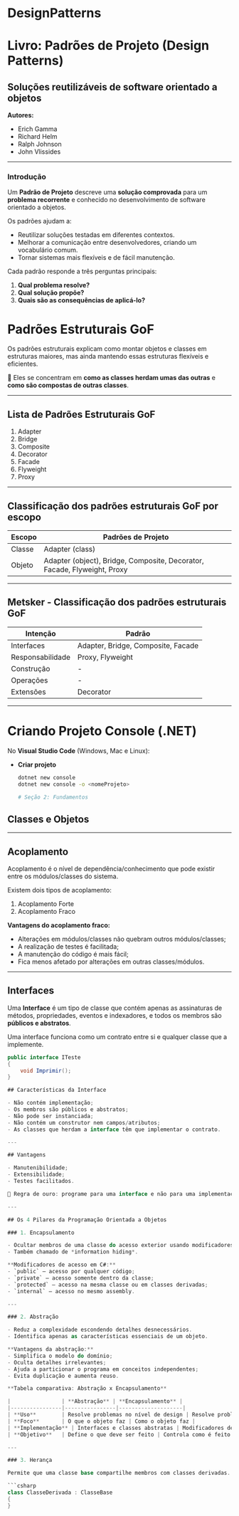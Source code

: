# DesignPatterns

# Livro: Padrões de Projeto (Design Patterns)  
## Soluções reutilizáveis de software orientado a objetos  

**Autores:**  
- Erich Gamma  
- Richard Helm  
- Ralph Johnson  
- John Vlissides  

---

### Introdução  

Um **Padrão de Projeto** descreve uma **solução comprovada** para um **problema recorrente** e conhecido no desenvolvimento de software orientado a objetos.  

Os padrões ajudam a:  
- Reutilizar soluções testadas em diferentes contextos.  
- Melhorar a comunicação entre desenvolvedores, criando um vocabulário comum.  
- Tornar sistemas mais flexíveis e de fácil manutenção.  

Cada padrão responde a três perguntas principais:  
1. **Qual problema resolve?**  
2. **Qual solução propõe?**  
3. **Quais são as consequências de aplicá-lo?** 

# Padrões Estruturais GoF

Os padrões estruturais explicam como montar objetos e classes em estruturas maiores, mas ainda mantendo essas estruturas flexíveis e eficientes.  

🔹 Eles se concentram em **como as classes herdam umas das outras** e **como são compostas de outras classes**.

---

## Lista de Padrões Estruturais GoF

1. Adapter  
2. Bridge  
3. Composite  
4. Decorator  
5. Facade  
6. Flyweight  
7. Proxy  

---

## Classificação dos padrões estruturais GoF por escopo

| Escopo | Padrões de Projeto |
|--------|---------------------|
| Classe | Adapter (class)     |
| Objeto | Adapter (object), Bridge, Composite, Decorator, Facade, Flyweight, Proxy |

---

## Metsker - Classificação dos padrões estruturais GoF

| Intenção        | Padrão                                      |
|-----------------|---------------------------------------------|
| Interfaces      | Adapter, Bridge, Composite, Facade          |
| Responsabilidade| Proxy, Flyweight                            |
| Construção      | -                                           |
| Operações       | -                                           |
| Extensões       | Decorator                                   |

---

# Criando Projeto Console (.NET)

No **Visual Studio Code** (Windows, Mac e Linux):

- **Criar projeto**
  ```bash
  dotnet new console
  dotnet new console -o <nomeProjeto>

  # Seção 2: Fundamentos  

## Classes e Objetos  

---

## Acoplamento  

Acoplamento é o nível de dependência/conhecimento que pode existir entre os módulos/classes do sistema.  

Existem dois tipos de acoplamento:  
1. Acoplamento Forte  
2. Acoplamento Fraco  

**Vantagens do acoplamento fraco:**  
- Alterações em módulos/classes não quebram outros módulos/classes;  
- A realização de testes é facilitada;  
- A manutenção do código é mais fácil;  
- Fica menos afetado por alterações em outras classes/módulos.  

---

## Interfaces  

Uma **Interface** é um tipo de classe que contém apenas as assinaturas de métodos, propriedades, eventos e indexadores, e todos os membros são **públicos e abstratos**.  

Uma interface funciona como um contrato entre si e qualquer classe que a implemente.  

```csharp
public interface ITeste
{
    void Imprimir();
}

## Características da Interface  

- Não contém implementação;  
- Os membros são públicos e abstratos;  
- Não pode ser instanciada;  
- Não contém um construtor nem campos/atributos;  
- As classes que herdam a interface têm que implementar o contrato.  

---

## Vantagens  

- Manutenibilidade;  
- Extensibilidade;  
- Testes facilitados.  

📌 Regra de ouro: programe para uma interface e não para uma implementação.  

---

## Os 4 Pilares da Programação Orientada a Objetos  

### 1. Encapsulamento  

- Ocultar membros de uma classe do acesso exterior usando modificadores de acesso.  
- Também chamado de *information hiding*.  

**Modificadores de acesso em C#:**  
- `public` – acesso por qualquer código;  
- `private` – acesso somente dentro da classe;  
- `protected` – acesso na mesma classe ou em classes derivadas;  
- `internal` – acesso no mesmo assembly.  

---

### 2. Abstração  

- Reduz a complexidade escondendo detalhes desnecessários.  
- Identifica apenas as características essenciais de um objeto.  

**Vantagens da abstração:**  
- Simplifica o modelo do domínio;  
- Oculta detalhes irrelevantes;  
- Ajuda a particionar o programa em conceitos independentes;  
- Evita duplicação e aumenta reuso.  

**Tabela comparativa: Abstração x Encapsulamento**  

|                | **Abstração** | **Encapsulamento** |
|----------------|----------------|--------------------|
| **Uso**        | Resolve problemas no nível de design | Resolve problemas no nível de implementação |
| **Foco**       | O que o objeto faz | Como o objeto faz |
| **Implementação** | Interfaces e classes abstratas | Modificadores de acesso |
| **Objetivo**   | Define o que deve ser feito | Controla como é feito |

---

### 3. Herança  

Permite que uma classe base compartilhe membros com classes derivadas.  

```csharp
class ClasseDerivada : ClasseBase
{
}
